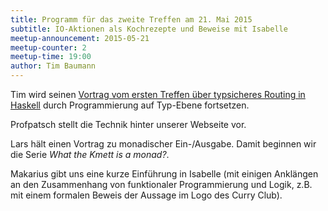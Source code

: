 ```yaml
---
title: Programm für das zweite Treffen am 21. Mai 2015
subtitle: IO-Aktionen als Kochrezepte und Beweise mit Isabelle
meetup-announcement: 2015-05-21
meetup-counter: 2
meetup-time: 19:00
author: Tim Baumann
---
```


Tim wird seinen [Vortrag vom ersten Treffen über typsicheres Routing in Haskell](/posts/2015-04-28-erstes-treffen.html) durch Programmierung auf Typ-Ebene fortsetzen.

Profpatsch stellt die Technik hinter unserer Webseite vor.

Lars hält einen Vortrag zu monadischer Ein-/Ausgabe. Damit beginnen wir die Serie *What the Kmett is a monad?*.

Makarius gibt uns eine kurze Einführung in Isabelle (mit einigen Anklängen an den Zusammenhang von funktionaler Programmierung und Logik, z.B. mit einem formalen Beweis der Aussage im Logo des Curry Club).
